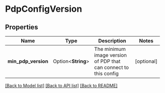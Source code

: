 # PdpConfigVersion

## Properties

Name | Type | Description | Notes
------------ | ------------- | ------------- | -------------
**min_pdp_version** | Option<**String**> | The minimum image version of PDP that can connect to this config | [optional]

[[Back to Model list]](../README.md#documentation-for-models) [[Back to API list]](../README.md#documentation-for-api-endpoints) [[Back to README]](../README.md)


